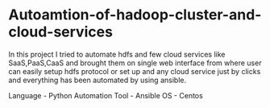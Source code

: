 # Autoamtion-of-hadoop-cluster-and-cloud-services
In this project I tried to automate hdfs and few cloud services like SaaS,PaaS,CaaS and brought them on single web interface from where user can easily setup hdfs protocol or set up and any cloud service just by clicks and everything has been automated by using ansible.

Language - Python 
Automation Tool - Ansible 
OS - Centos 
